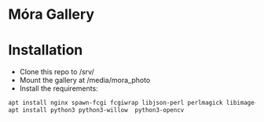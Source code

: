 Móra Gallery
============

# Installation

 * Clone this repo to /srv/
 * Mount the gallery at /media/mora\_photo
 * Install the requirements:
```bash
apt install nginx spawn-fcgi fcgiwrap libjson-perl perlmagick libimage-info-perl libfcgi-perl libcgi-session-perl nginx-extras
apt install python3 python3-willow  python3-opencv
```

